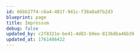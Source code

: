 ```yaml
---
id: 66bb27f4-c6a4-481f-941c-f38a8a8fb2d3
blueprint: page
title: Impressum
debug: false
updated_by: c2f8321e-be41-4d83-b9ee-8136dba46b39
updated_at: 1761486422
---
```

